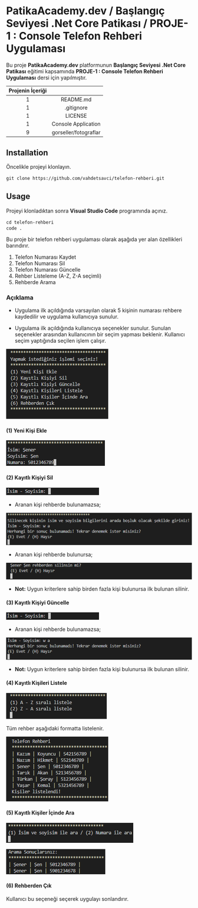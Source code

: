 # PatikaAcademy.dev / Başlangıç Seviyesi .Net Core Patikası / PROJE-1 : Console Telefon Rehberi Uygulaması
Bu proje **PatikaAcademy.dev** platformunun **Başlangıç Seviyesi .Net Core Patikası** eğitimi kapsamında **PROJE-1 : Console Telefon Rehberi Uygulaması** dersi için yapılmıştır.

| Projenin İçeriği | |
| :-:|:-: |
| 1 | README.md |
| 1 | .gitignore |
| 1 | LICENSE |
| 1 | Console Application |
| 9 | gorseller/fotograflar |

## Installation
Öncelikle projeyi klonlayın.

```
git clone https://github.com/vahdetsavci/telefon-rehberi.git
```

## Usage
Projeyi klonladıktan sonra **Visual Studio Code** programında açınız.

```
cd telefon-rehberi
code .
```

Bu proje bir telefon rehberi uygulaması olarak aşağıda yer alan özellikleri barındırır.

1. Telefon Numarası Kaydet
2. Telefon Numarası Sil
3. Telefon Numarası Güncelle
4. Rehber Listeleme (A-Z, Z-A seçimli)
5. Rehberde Arama

### Açıklama
* Uygulama ilk açıldığında varsayılan olarak 5 kişinin numarası rehbere kaydedilir ve uygulama kullanıcıya sunulur.

* Uygulama ilk açıldığında kullanıcıya seçenekler sunulur. Sunulan seçenekler arasından kullanıcının bir seçim yapması beklenir. Kullanıcı seçim yaptığında seçilen işlem çalışır.

![secenekler](gorseller/Arayuz.png)

#### (1) Yeni Kişi Ekle
![kisiEkle](gorseller/isim-soyisim-numara.png)

#### (2) Kayıtlı Kişiyi Sil
![kisiSil](gorseller/isim-soyisim.png)

* Aranan kişi rehberde bulunamazsa; 

![silinecekBulunamadi](gorseller/Silinecek-bulunamadi.png)

* Aranan kişi rehberde bulunursa;

![silinecekBulundu](gorseller/Silinsin-mi.png)

* **Not:** Uygun kriterlere sahip birden fazla kişi bulunursa ilk bulunan silinir.

#### (3) Kayıtlı Kişiyi Güncelle
![isimSoyisim](gorseller/isim-soyisim.png)

* Aranan kişi rehberde bulunamazsa;

![bulunamadi](gorseller/bulunamadi.png)

* **Not:** Uygun kriterlere sahip birden fazla kişi bulunursa ilk bulunan silinir.

#### (4) Kayıtlı Kişileri Listele
![rehberiListele](gorseller/Listele.png)

Tüm rehber aşağıdaki formatta listelenir.

![listelenmis](gorseller/Listelendi.png)

#### (5) Kayıtlı Kişiler İçinde Ara

![aramaTipi](gorseller/Arama-tipi.png)

![aramaSonuclari](gorseller/Arama-Sonuclari.png)

#### (6) Rehberden Çık
Kullanıcı bu seçeneği seçerek uygulayı sonlandırır.